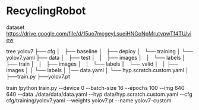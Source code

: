 # RecyclingRobot


dataset
  https://drive.google.com/file/d/15uo7mcgeyLsueiHNGoNpMrutypwTf4TU/view



tree
yolov7
├── cfg
│   ├── baseline
│   ├── deploy
│   └── training
│       └── yolov7.yaml
├── data
│   ├── test
│   │   ├── images
│   │   └── labels
│   ├── train
│   │   ├── images
│   │   └── labels
│   └── valid
│   │   ├── images
│   │   └── labels
│   │── data.yaml
│   └── hyp.scratch.custom.yaml
│
├──train.py
├──yolov7.pt


  


train
  !python train.py --device 0 --batch-size 16 --epochs 100 --img 640 640 --data ./data/data/data.yaml --hyp data/hyp.scratch.custom.yaml --cfg cfg/training/yolov7.yaml --weights yolov7.pt --name yolov7-custom

